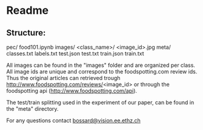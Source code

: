 Readme
=======

Structure:
----------
pec/
    food101.ipynb
    images/
        <class_name>/
            <image_id>.jpg
    meta/
        classes.txt
        labels.txt
        test.json
        test.txt
        train.json
        train.txt

All images can be found in the "images" folder and are organized per class. All
image ids are unique and correspond to the foodspotting.com review ids. Thus
the original articles can retrieved trough
  http://www.foodspotting.com/reviews/<image_id>
or through the foodspotting api (http://www.foodspotting.com/api).

The test/train splitting used in the experiment of our paper, can be found in
the "meta" directory.

For any questions contact bossard@vision.ee.ethz.ch

